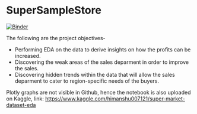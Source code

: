 # SuperSampleStore

[![Binder](https://mybinder.org/badge_logo.svg)](https://mybinder.org/v2/gh/HimanshuKGP007/SuperSampleStore/HEAD)

The following are the project objectives-

- Performing EDA on the data to derive insights on how the profits can be increased.
- Discovering the weak areas of the sales deparment in order to improve the sales.
- Discovering hidden trends within the data that will allow the sales deparment to cater to region-specific needs of the buyers.

Plotly graphs are not visible in Github, hence the notebook is also uploaded on Kaggle, link: https://www.kaggle.com/himanshu007121/super-market-dataset-eda
